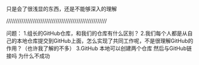 只是会了很浅显的东西，还是不能够深入的理解

/////////////////////////////////////////////////////

问题：
	1.组长的GitHub仓库，和我们的仓库有什么区别？
	2.我们每个人都是从自己的本地仓库提交到GitHub上面，怎么实现了共同工作呢，不是很理解GitHub的作用？（也许我了解的不多）
	3.GitHub   本地可以创建两个仓库  然后与GitHub链接吗   为什么不成功
	